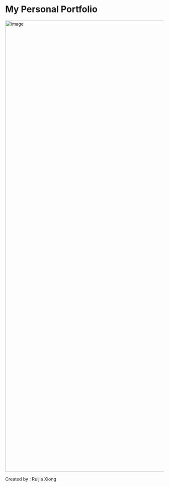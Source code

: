 # My Personal Portfolio
<img width="1434" alt="image" src="https://user-images.githubusercontent.com/98002216/212748389-2355a442-887f-449d-95c0-37b54dffb0cc.png">

Created by : Ruijia Xiong
